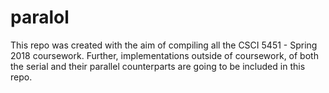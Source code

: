 # paralol
This repo was created with the aim of compiling all the CSCI 5451 - Spring 2018 coursework. Further, implementations outside of coursework, of both the serial and their parallel counterparts are going to be included in this repo.
